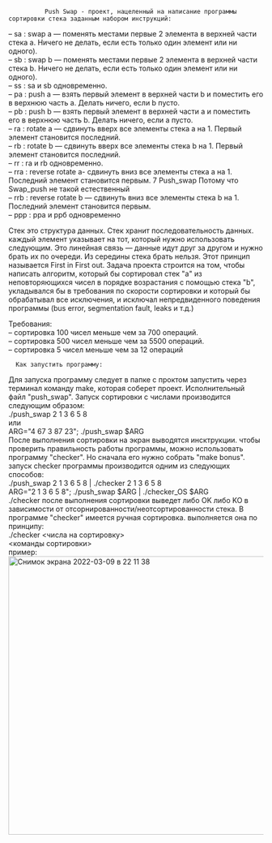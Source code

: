               Push Swap - проект, нацеленный на написание программы сортировки стека заданным набором инструкций:
– sa : swap a — поменять местами первые 2 элемента в верхней части стека a. Ничего не делать, если есть только один элемент или ни одного).<br>
– sb : swap b — поменять местами первые 2 элемента в верхней части стека b. Ничего не делать, если есть только один элемент или ни одного).<br>
– ss : sa и sb одновременно.<br>
– pa : push a — взять первый элемент в верхней части b и поместить его в верхнюю часть a. Делать ничего, если b пусто.<br>
– pb : push b — взять первый элемент в верхней части a и поместить его в верхнюю часть b. Делать ничего, если a пусто.<br>
– ra : rotate a — сдвинуть вверх все элементы стека a на 1. Первый элемент становится последний.<br>
– rb : rotate b — сдвинуть вверх все элементы стека b на 1. Первый элемент становится последний.<br>
– rr : ra и rb одновременно.<br>
– rra : reverse rotate a- сдвинуть вниз все элементы стека a на 1. Последний элемент становится первым. 7 Push_swap Потому что Swap_push не такой естественный<br>
– rrb : reverse rotate b — сдвинуть вниз все элементы стека b на 1. Последний элемент становится первым.<br>
– ррр : рра и ррб одновременно<br>

Стек это структура данных. Стек хранит последовательность данных. каждый элемент указывает на тот, который нужно использовать следующим. Это линейная связь — данные идут друг за другом и нужно брать их по очереди. Из середины стека брать нельзя. Этот принцип называется First in First out.
Задача проекта строится на том, чтобы написать алгоритм, который бы сортировал стек "a" из неповторяющихся чисел в порядке возрастания с помощью стека "b", укладывался бы в требования по скорости сортировки и который бы обрабатывал все исключения, и исключал непредвиденного поведения программы (bus error, segmentation fault, leaks и т.д.)

Требования:<br>
– сортировка 100 чисел меньше чем за 700 операций.<br>
– сортировка 500 чисел меньше чем за 5500 операций.<br>
– сортировка 5 чисел меньше чем за 12 операций<br>

      Как запустить программу:
Для запуска программу следует в папке с проктом запустить через терминал команду make, которая соберет проект.
Исполнительный файл "push_swap". Запуск сортировки с числами производится следующим образом:<br>
./push_swap 2 1 3 6 5 8<br>
или<br>
ARG="4 67 3 87 23"; ./push_swap $ARG<br>
После выполнения сортировки на экран выводятся инсктрукции. чтобы проверить правильность работы программы, можно использовать программу "checker". Но сначала его нужно собрать "make bonus".<br>
запуск checker программы производится одним из следующих способов:<br>
./push_swap 2 1 3 6 5 8 | ./checker 2 1 3 6 5 8<br>
ARG="2 1 3 6 5 8"; ./push_swap $ARG | ./checker_OS $ARG<br>
./checker после выполнения сортировки выведет либо OK либо KO в зависимости от отсорнированности/неотсортированности стека.
В программе  "checker" имеется ручная сортировка. выполняется она по принципу:<br>
./checker <числа на сортировку><br>
<команды сортировки><br>
пример:
<img width="549" alt="Снимок экрана 2022-03-09 в 22 11 38" src="https://user-images.githubusercontent.com/19801851/157514565-111f8f73-4883-4407-9390-b23e35e58d06.png">


